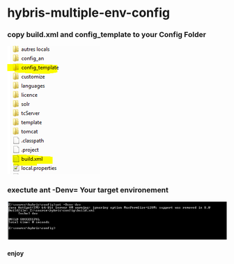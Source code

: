 # hybris-multiple-env-config
### copy build.xml and config_template to your Config Folder
![Alt text](https://raw.githubusercontent.com/elaissoussi/hybris-multiple-env-config/master/multiple-config.PNG)

### exectute ant -Denv= Your target environement
![Alt text](https://raw.githubusercontent.com/elaissoussi/hybris-multiple-env-config/master/build.PNG)

#### enjoy
